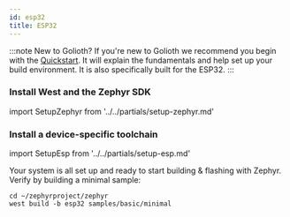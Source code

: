 ```yaml
---
id: esp32
title: ESP32
---
```


:::note New to Golioth?
If you're new to Golioth we recommend you begin with the [Quickstart](../quickstart/1-getting-started.md). It will explain the fundamentals and help set up your build environment. It is also specifically built for the ESP32.
:::

### Install West and the Zephyr SDK

import SetupZephyr from '../../partials/setup-zephyr.md'

<SetupZephyr/>

### Install a device-specific toolchain

import SetupEsp from '../../partials/setup-esp.md'

<SetupEsp />

Your system is all set up and ready to start building & flashing with Zephyr. Verify by building a minimal sample:

```
cd ~/zephyrproject/zephyr
west build -b esp32 samples/basic/minimal
```